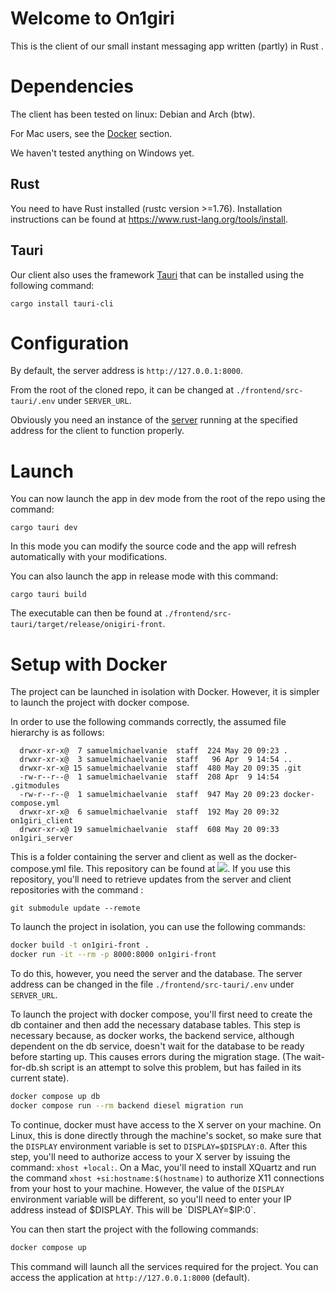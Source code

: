 # Welcome to On1giri

This is the client of our small instant messaging app written (partly) in Rust .

# Dependencies

The client has been tested on linux: Debian and Arch (btw).

For Mac users, see the [Docker](#setup-with-docker) section.

We haven't tested anything on Windows yet.

## Rust

You need to have Rust installed (rustc version >=1.76). Installation instructions can be found at https://www.rust-lang.org/tools/install.

## Tauri

Our client also uses the framework [Tauri](https://tauri.app) that can be installed using the following command: 

`cargo install tauri-cli`

# Configuration

By default, the server address is `http://127.0.0.1:8000`.

From the root of the cloned repo, it can be changed at `./frontend/src-tauri/.env` under `SERVER_URL`.

Obviously you need an instance of the [server](https://github.com/54giri-studios/on1giri_server.git) running at the specified address for the client to function properly.

# Launch

You can now launch the app in dev mode from the root of the repo using the command:

`cargo tauri dev`

In this mode you can modify the source code and the app will refresh automatically with your modifications.

You can also launch the app in release mode with this command:

`cargo tauri build`

The executable can then be found at `./frontend/src-tauri/target/release/onigiri-front`.

# Setup with Docker

The project can be launched in isolation with Docker. However, it is simpler to launch the project with docker compose.

In order to use the following commands correctly, the assumed file hierarchy is as follows:

```
  drwxr-xr-x@  7 samuelmichaelvanie  staff  224 May 20 09:23 .
  drwxr-xr-x@  3 samuelmichaelvanie  staff   96 Apr  9 14:54 ..
  drwxr-xr-x@ 15 samuelmichaelvanie  staff  480 May 20 09:35 .git
  -rw-r--r--@  1 samuelmichaelvanie  staff  208 Apr  9 14:54 .gitmodules
  -rw-r--r--@  1 samuelmichaelvanie  staff  947 May 20 09:23 docker-compose.yml
  drwxr-xr-x@  6 samuelmichaelvanie  staff  192 May 20 09:32 on1giri_client
  drwxr-xr-x@ 19 samuelmichaelvanie  staff  608 May 20 09:33 on1giri_server
```

This is a folder containing the server and client as well as the docker-compose.yml file.
This repository can be found at ![](https://github.com/SamuelVanie/the_social_network). If you use this repository, you'll need to retrieve updates from the server and client repositories with the command : 

```
git submodule update --remote
```


To launch the project in isolation, you can use the following commands:

```bash
docker build -t on1giri-front .
docker run -it --rm -p 8000:8000 on1giri-front
```

To do this, however, you need the server and the database. 
The server address can be changed in the file `./frontend/src-tauri/.env` under `SERVER_URL`.

To launch the project with docker compose, you'll first need to create the db container and then add the necessary database tables. This step is necessary because, as docker works, the backend service, although dependent on the db service, doesn't wait for the database to be ready before starting up. This causes errors during the migration stage. (The wait-for-db.sh script is an attempt to solve this problem, but has failed in its current state).

```bash
docker compose up db
docker compose run --rm backend diesel migration run
```


To continue, docker must have access to the X server on your machine. On Linux, this is done directly through the machine's socket, so make sure that the `DISPLAY` environment variable is set to `DISPLAY=$DISPLAY:0`. After this step, you'll need to authorize access to your X server by issuing the command: `xhost +local:`. On a Mac, you'll need to install XQuartz and run the command `xhost +si:hostname:$(hostname)` to authorize X11 connections from your host to your machine. However, the value of the `DISPLAY` environment variable will be different, so you'll need to enter your IP address instead of $DISPLAY. This will be `DISPLAY=$IP:0`.

You can then start the project with the following commands:

```bash
docker compose up
```

This command will launch all the services required for the project. You can access the application at `http://127.0.0.1:8000` (default).
